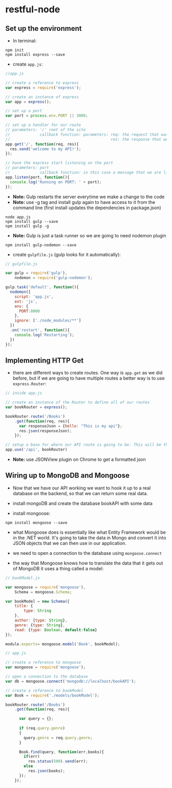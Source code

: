 # restful-node

## Set up the environment

* In terminal:

```none
npm init
npm install express --save
```

* create `app.js`:

```js
//app.js

// create a reference to express
var express = require('express');

// create an instance of express
var app = express();

// set up a port
var port = process.env.PORT || 3000;

// set up a handler for our route
// parameters: '/' root of the site
//             callback function: parameters: req: the request that was sent by the client
//                                            res: the response that we're going to send back
app.get('/', function(req, res){
  res.send('welcome to my API!');
});

// have the express start listening on the port
// parameters: port
//             callback function: in this case a message that we are listening
app.listen(port, function(){
  console.log('Running on PORT: ' + port);
});
```

* **Note:** Gulp restarts the server everytime we make a change to the code
* **Note:** use -g tag and install gulp again to have access to it from the command line (first install updates the dependencies in package.json)

```none
node app.js
npm install gulp --save
npm install gulp -g
```

* **Note:** Gulp is just a task runner so we are going to need nodemon plugin

```none
npm install gulp-nodemon --save
```

* create `gulpfile.js` (gulp looks for it automatically):

```js
// gulpfile.js

var gulp = require('gulp'),
    nodemon = require('gulp-nodemon');

gulp.task('default', function(){
  nodemon({
    script: 'app.js',
    ext: 'js',
    env: {
      PORT:8000
    },
    ignore: ['./node_modules/**']
  })
  .on('restart', function(){
    console.log('Restarting');
  })
});
```

## Implementing HTTP Get

* there are different ways to create routes. One way is `app.get` as we did before, but if we are going to have multiple routes a better way is to use `express.Router`:

```js
// inside app.js

// create an instance of the Router to define all of our routes
var bookRouter = express();

bookRouter.route('/Books')
    .get(function(req, res){
      var responseJson = {hello: "This is my api"};
      res.json(responseJson);
    });

// setup a base for where our API route is going to be. This will be the root of all of our routes
app.use('/api', bookRouter)
```

* **Note:** use JSONView plugin on Chrome to get a formatted json

## Wiring up to MongoDB and Mongoose

* Now that we have our API working we want to hook it up to a real database on the backend, so that we can return some real data.

* install mongoDB and create the database bookAPI with some data

* install mongoose:

```none
npm install mongoose --save
```

* what Mongoose does is essentially like what Entity Framework would be in the .NET world. It's going to take the data in Mongo and convert it into JSON objects that we can then use in our application.

* we need to open a connection to the database using `mongoose.connect`

* the way that Mongoose knows how to translate the data that it gets out of MongoDB it uses a thing called a model:

```js
// bookModel.js

var mongoose = require('mongoose'),
    Schema = mongoose.Schema;

var bookModel = new Schema({
    title: {
        type: String
    },
    author: {type: String},
    genre: {type: String},
    read: {type: Boolean, default:false}
});

module.exports= mongoose.model('Book', bookModel);
```

```js
// app.js

// create a reference to mongoose
var mongoose = require('mongoose');

// open a connection to the database
var db = mongoose.connect('mongodb://localhost/bookAPI');

// create a reference to bookModel
var Book = require('./models/bookModel');

bookRouter.route('/Books')
    .get(function(req, res){

      var query = {};
      
      if (req.query.genre)
      {
        query.genre = req.query.genre;
      }

      Book.find(query, function(err,books){
        if(err)
          res.status(500).send(err);
        else
          res.json(books);
      });
    });
```



